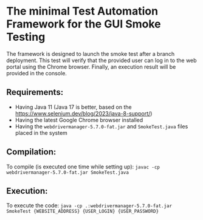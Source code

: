 # The minimal Test Automation Framework for the GUI Smoke Testing
The framework is designed to launch the smoke test after a branch deployment. 
This test will verify that the provided user can log in to the web portal using the Chrome browser. 
Finally, an execution result will be provided in the console.

## Requirements: 
- Having Java 11 (Java 17 is better, based on the https://www.selenium.dev/blog/2023/java-8-support/)
- Having the latest Google Chrome browser installed
- Having the `webdrivermanager-5.7.0-fat.jar` and `SmokeTest.java` files placed in the system

## Compilation:
To compile (is executed one time while setting up): `javac -cp webdrivermanager-5.7.0-fat.jar SmokeTest.java`

## Execution:
To execute the code: `java -cp .:webdrivermanager-5.7.0-fat.jar SmokeTest {WEBSITE_ADDRESS} {USER_LOGIN} {USER_PASSWORD}`